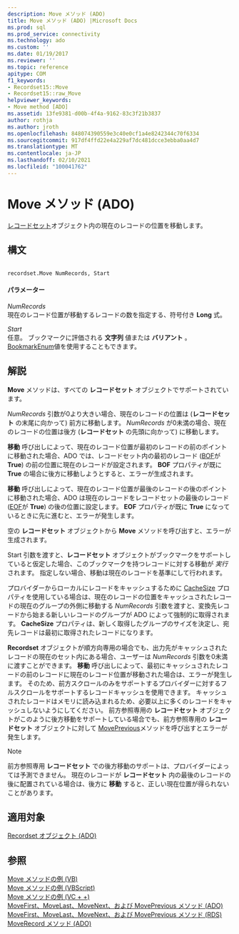 ```yaml
---
description: Move メソッド (ADO)
title: Move メソッド (ADO) |Microsoft Docs
ms.prod: sql
ms.prod_service: connectivity
ms.technology: ado
ms.custom: ''
ms.date: 01/19/2017
ms.reviewer: ''
ms.topic: reference
apitype: COM
f1_keywords:
- Recordset15::Move
- Recordset15::raw_Move
helpviewer_keywords:
- Move method [ADO]
ms.assetid: 13fe9381-d00b-4f4a-9162-83c3f21b3837
author: rothja
ms.author: jroth
ms.openlocfilehash: 848074390559e3c40e0cf1a4e8242344c70f6334
ms.sourcegitcommit: 917df4ffd22e4a229af7dc481dcce3ebba0aa4d7
ms.translationtype: MT
ms.contentlocale: ja-JP
ms.lasthandoff: 02/10/2021
ms.locfileid: "100041762"
---
```

# <a name="move-method-ado"></a>Move メソッド (ADO)
[レコードセット](./recordset-object-ado.md)オブジェクト内の現在のレコードの位置を移動します。  
  
## <a name="syntax"></a>構文  
  
```  
  
recordset.Move NumRecords, Start  
```  
  
#### <a name="parameters"></a>パラメーター  
 *NumRecords*  
 現在のレコード位置が移動するレコードの数を指定する、符号付き **Long** 式。  
  
 *Start*  
 任意。 ブックマークに評価される **文字列** 値または **バリアント** 。 [BookmarkEnum](./bookmarkenum.md)値を使用することもできます。  
  
## <a name="remarks"></a>解説  
 **Move** メソッドは、すべての **レコードセット** オブジェクトでサポートされています。  
  
 *NumRecords* 引数が0より大きい場合、現在のレコードの位置は (**レコードセット** の末尾に向かって) 前方に移動します。 *NumRecords* が0未満の場合、現在のレコードの位置は後方 (**レコードセット** の先頭に向かって) に移動します。  
  
 **移動** 呼び出しによって、現在のレコード位置が最初のレコードの前のポイントに移動された場合、ADO では、レコードセット内の最初のレコード ([BOF](./bof-eof-properties-ado.md)が **True**) の前の位置に現在のレコードが設定されます。 **BOF** プロパティが既に **True** の場合に後方に移動しようとすると、エラーが生成されます。  
  
 **移動** 呼び出しによって、現在のレコード位置が最後のレコードの後のポイントに移動された場合、ADO は現在のレコードをレコードセットの最後のレコード ([EOF](./bof-eof-properties-ado.md)が **True**) の後の位置に設定します。 **EOF** プロパティが既に **True** になっているときに先に進むと、エラーが発生します。  
  
 空の **レコードセット** オブジェクトから **Move** メソッドを呼び出すと、エラーが生成されます。  
  
 Start 引数を渡すと、**レコードセット** オブジェクトがブックマークをサポートしていると仮定した場合、このブックマークを持つレコードに対する移動が *実行* されます。 指定しない場合、移動は現在のレコードを基準にして行われます。  
  
 プロバイダーからローカルにレコードをキャッシュするために [CacheSize](./cachesize-property-ado.md) プロパティを使用している場合は、現在のレコードの位置をキャッシュされたレコードの現在のグループの外側に移動する *NumRecords* 引数を渡すと、変換先レコードから始まる新しいレコードのグループが ADO によって強制的に取得されます。 **CacheSize** プロパティは、新しく取得したグループのサイズを決定し、宛先レコードは最初に取得されたレコードになります。  
  
 **Recordset** オブジェクトが順方向専用の場合でも、出力先がキャッシュされたレコードの現在のセット内にある場合、ユーザーは *NumRecords* 引数を0未満に渡すことができます。 **移動** 呼び出しによって、最初にキャッシュされたレコードの前のレコードに現在のレコード位置が移動された場合は、エラーが発生します。 そのため、前方スクロールのみをサポートするプロバイダーに対するフルスクロールをサポートするレコードキャッシュを使用できます。 キャッシュされたレコードはメモリに読み込まれるため、必要以上に多くのレコードをキャッシュしないようにしてください。 前方参照専用の **レコードセット** オブジェクトがこのように後方移動をサポートしている場合でも、前方参照専用の **レコードセット** オブジェクトに対して [MovePrevious](./movefirst-movelast-movenext-and-moveprevious-methods-ado.md)メソッドを呼び出すとエラーが発生します。  
  
> [!NOTE]
>  前方参照専用 **レコードセット** での後方移動のサポートは、プロバイダーによっては予測できません。 現在のレコードが **レコードセット** 内の最後のレコードの後に配置されている場合は、後方に **移動** すると、正しい現在位置が得られないことがあります。  
  
## <a name="applies-to"></a>適用対象  
 [Recordset オブジェクト (ADO)](./recordset-object-ado.md)  
  
## <a name="see-also"></a>参照  
 [Move メソッドの例 (VB)](./move-method-example-vb.md)   
 [Move メソッドの例 (VBScript)](./move-method-example-vbscript.md)   
 [Move メソッドの例 (VC + +)](./move-method-example-vc.md)   
 [MoveFirst、MoveLast、MoveNext、および MovePrevious メソッド (ADO)](./movefirst-movelast-movenext-and-moveprevious-methods-ado.md)   
 [MoveFirst、MoveLast、MoveNext、および MovePrevious メソッド (RDS)](../rds-api/movefirst-movelast-movenext-and-moveprevious-methods-rds.md)   
 [MoveRecord メソッド (ADO)](./moverecord-method-ado.md)